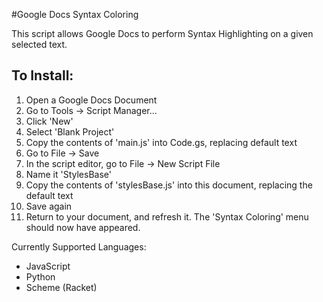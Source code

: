 #Google Docs Syntax Coloring

This script allows Google Docs to perform Syntax Highlighting on a given selected text.

## To Install:
1. Open a Google Docs Document
2. Go to Tools -> Script Manager...
3. Click 'New'
4. Select 'Blank Project'
5. Copy the contents of 'main.js' into Code.gs, replacing default text
6. Go to File -> Save
7. In the script editor, go to File -> New Script File
8. Name it 'StylesBase'
9. Copy the contents of 'stylesBase.js' into this document, replacing the default text
10. Save again
11. Return to your document, and refresh it. The 'Syntax Coloring' menu should now have appeared.

Currently Supported Languages:
* JavaScript
* Python
* Scheme (Racket)